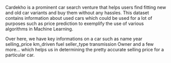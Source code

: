 Cardekho is a prominent car search venture that helps users find fitting new and old car variants and buy them without any hassles.
This dataset contains information about used cars which could be used for a lot of purposes such as price prediction to exemplify the use of various algorithms in Machine Learning.

Over here, we have key informations on a car such as 
name
year
selling_price
km_driven
fuel
seller_type
transmission
Owner
and a few more...
which helps us in determining the pretty accurate selling price for a particular car.
